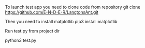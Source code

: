 To launch test app you need to clone code from repository
git clone https://github.com/E-N-D-E-R/LangtonsAnt.git

Then you need to install matplotlib
pip3 install matplotlib

Run test.py from project dir

python3 test.py
